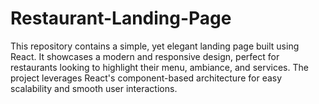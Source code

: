 # Restaurant-Landing-Page
This repository contains a simple, yet elegant landing page built using React. It showcases a modern and responsive design, perfect for restaurants looking to highlight their menu, ambiance, and services. The project leverages React's component-based architecture for easy scalability and smooth user interactions.
